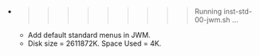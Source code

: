 * >>>>>>>>> Running inst-std-00-jwm.sh ...
  * Add default standard menus in JWM.
  * Disk size = 2611872K. Space Used = 4K.
